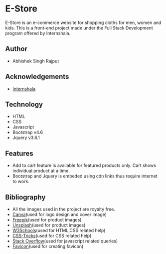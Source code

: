 # E-Store

E-Store is an e-commerce website for shopping cloths for men, women and kids.
This is a front-end project made under the Full Stack Development program offered by Internshala.

## Author

- Abhishek Singh Rajput

## Acknowledgements

- [Internshala](https://internshala.com/)

## Technology

- HTML
- CSS
- Javascript
- Bootstrap v4.6
- Jquery v3.6.1

## Features

- Add to cart feature is available for featured products only. Cart shows individual product at a time.
- Bootstrap and Jquery is embeded using cdn links thus require internet to work.

## Bibliography

- All the images used in the project are royalty free.
- [Canva](https://www.canva.com/)(used for logo design and cover image)
- [Freepik](https://www.freepik.com/)(used for product images)
- [Unsplash](https://unsplash.com/)(used for product images)
- [W3Schools](https://www.w3schools.com/)(used for HTML,CSS related help)
- [CSS-Tricks](https://css-tricks.com/)(used for CSS related help)
- [Stack Overflow](https://stackoverflow.com/)(used for javascript related queries)
- [Favicon](https://favicon.io/)(used for creating favicon)
